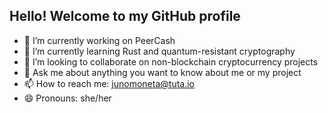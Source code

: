 ## Hello! Welcome to my GitHub profile

- 🔭 I’m currently working on PeerCash
- 🌱 I’m currently learning Rust and quantum-resistant cryptography
- 👯 I’m looking to collaborate on non-blockchain cryptocurrency projects
- 💬 Ask me about anything you want to know about me or my project
- 📫 How to reach me: junomoneta@tuta.io
- 😄 Pronouns: she/her

